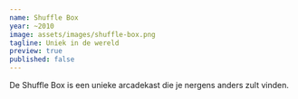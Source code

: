 ```yaml
---
name: Shuffle Box
year: ~2010
image: assets/images/shuffle-box.png
tagline: Uniek in de wereld
preview: true
published: false
---
```


De Shuffle Box is een unieke arcadekast die je nergens anders zult vinden. 